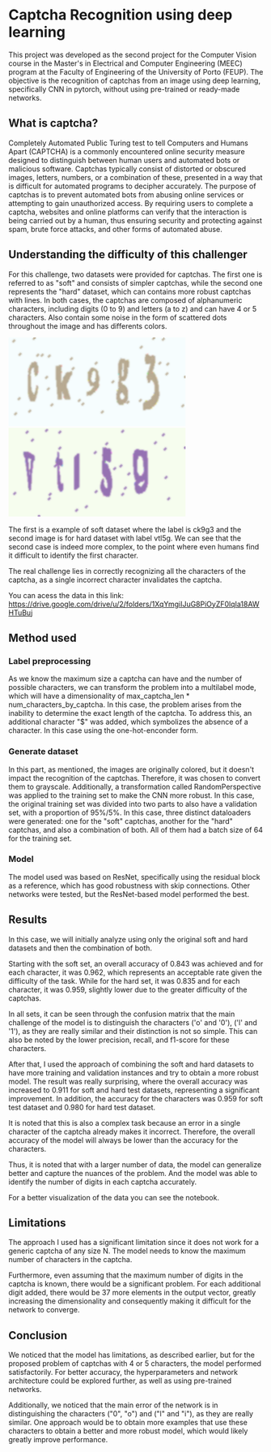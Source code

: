 # Captcha Recognition using deep learning

This project was developed as the second project for the Computer Vision course in the Master's in Electrical and Computer Engineering (MEEC) program at the Faculty of Engineering of the University of Porto (FEUP). The objective is the recognition of captchas from an image using deep learning, specifically CNN in pytorch, without using pre-trained or ready-made networks.

## What is captcha?

Completely Automated Public Turing test to tell Computers and Humans Apart (CAPTCHA) is a commonly encountered online security measure designed to distinguish between human users and automated bots or malicious software. Captchas typically consist of distorted or obscured images, letters, numbers, or a combination of these, presented in a way that is difficult for automated programs to decipher accurately. 
The purpose of captchas is to prevent automated bots from abusing online services or attempting to gain unauthorized access. By requiring users to complete a captcha, websites and online platforms can verify that the interaction is being carried out by a human, thus ensuring security and protecting against spam, brute force attacks, and other forms of automated abuse.

## Understanding the difficulty of this challenger

For this challenge, two datasets were provided for captchas. The first one is referred to as "soft" and consists of simpler captchas, while the second one represents the "hard" dataset, which can contains more robust captchas with lines. In both cases, the captchas are composed of alphanumeric characters, including digits (0 to 9) and letters (a to z) and can have 4 or 5 characters. Also contain some noise in the form of scattered dots throughout the image and has differents colors.

<p float="middle">
    <img src="images/soft - ck9g3.png" alt="Soft Captcha" width="350"/>
    <img src="images/hard - vtl5g.png" alt="Hard Captcha" width="350"/>
</p>

The first is a example of soft dataset where the label is ck9g3 and the second image is for hard dataset with label vtl5g. We can see that the second case is indeed more complex, to the point where even humans find it difficult to identify the first character.

The real challenge lies in correctly recognizing all the characters of the captcha, as a single incorrect character invalidates the captcha.

You can acess the data in this link: https://drive.google.com/drive/u/2/folders/1XqYmgiIJuG8PiOyZF0lqIa18AWHTuBuj

## Method used

### Label preprocessing

As we know the maximum size a captcha can have and the number of possible characters, we can transform the problem into a multilabel mode, which will have a dimensionality of max_captcha_len * num_characters_by_captcha. In this case, the problem arises from the inability to determine the exact length of the captcha. To address this, an additional character "$" was added, which symbolizes the absence of a character. In this case using the one-hot-enconder form.

### Generate dataset


In this part, as mentioned, the images are originally colored, but it doesn't impact the recognition of the captchas. Therefore, it was chosen to convert them to grayscale. Additionally, a transformation called RandomPerspective was applied to the training set to make the CNN more robust. In this case, the original training set was divided into two parts to also have a validation set, with a proportion of 95%/5%. In this case, three distinct dataloaders were generated: one for the "soft" captchas, another for the "hard" captchas, and also a combination of both. All of them had a batch size of 64 for the training set.

### Model

The model used was based on ResNet, specifically using the residual block as a reference, which has good robustness with skip connections. Other networks were tested, but the ResNet-based model performed the best.

## Results

In this case, we will initially analyze using only the original soft and hard datasets and then the combination of both.

Starting with the soft set, an overall accuracy of 0.843 was achieved and for each character, it was 0.962, which represents an acceptable rate given the difficulty of the task. While for the hard set, it was 0.835 and for each character, it was 0.959, slightly lower due to the greater difficulty of the captchas.

In all sets, it can be seen through the confusion matrix that the main challenge of the model is to distinguish the characters ('o' and '0'), ('l' and '1'), as they are really similar and their distinction is not so simple. This can also be noted by the lower precision, recall, and f1-score for these characters.

After that, I used the approach of combining the soft and hard datasets to have more training and validation instances and try to obtain a more robust model. The result was really surprising, where the overall accuracy was increased to 0.911 for soft and hard test datasets, representing a significant improvement. In addition, the accuracy for the characters was 0.959 for soft test dataset and 0.980 for hard test dataset.

It is noted that this is also a complex task because an error in a single character of the captcha already makes it incorrect. Therefore, the overall accuracy of the model will always be lower than the accuracy for the characters.

Thus, it is noted that with a larger number of data, the model can generalize better and capture the nuances of the problem. And the model was able to identify the number of digits in each captcha accurately.

For a better visualization of the data you can see the notebook.

## Limitations

The approach I used has a significant limitation since it does not work for a generic captcha of any size N. The model needs to know the maximum number of characters in the captcha.

Furthermore, even assuming that the maximum number of digits in the captcha is known, there would be a significant problem. For each additional digit added, there would be 37 more elements in the output vector, greatly increasing the dimensionality and consequently making it difficult for the network to converge.

## Conclusion

We noticed that the model has limitations, as described earlier, but for the proposed problem of captchas with 4 or 5 characters, the model performed satisfactorily. For better accuracy, the hyperparameters and network architecture could be explored further, as well as using pre-trained networks.

Additionally, we noticed that the main error of the network is in distinguishing the characters ("0", "o") and ("l" and "i"), as they are really similar. One approach would be to obtain more examples that use these characters to obtain a better and more robust model, which would likely greatly improve performance.
